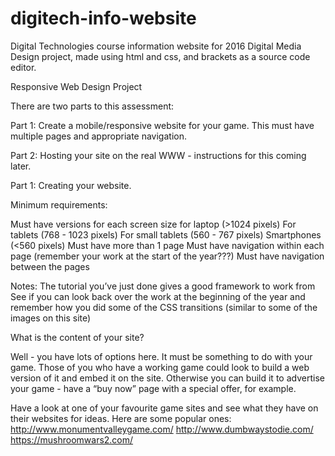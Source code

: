 # digitech-info-website
Digital Technologies course information website for 2016 Digital Media Design project, made using html and css, and brackets as a source code editor.

Responsive Web Design Project

There are two parts to this assessment:

Part 1: Create a mobile/responsive website for your game. This must have multiple pages and appropriate navigation.

Part 2: Hosting your site on the real WWW - instructions for this coming later.

Part 1: Creating your website.

Minimum requirements:

Must have versions for each screen size for laptop (>1024 pixels) For tablets (768 - 1023 pixels) For small tablets (560 - 767 pixels) Smartphones (<560 pixels) Must have more than 1 page Must have navigation within each page (remember your work at the start of the year???) Must have navigation between the pages

Notes: The tutorial you’ve just done gives a good framework to work from See if you can look back over the work at the beginning of the year and remember how you did some of the CSS transitions (similar to some of the images on this site)

What is the content of your site?

Well - you have lots of options here. It must be something to do with your game. Those of you who have a working game could look to build a web version of it and embed it on the site. Otherwise you can build it to advertise your game - have a “buy now” page with a special offer, for example.

Have a look at one of your favourite game sites and see what they have on their websites for ideas. Here are some popular ones: http://www.monumentvalleygame.com/ http://www.dumbwaystodie.com/ https://mushroomwars2.com/
